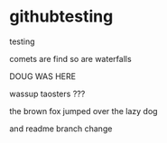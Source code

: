 # githubtesting
testing

comets are find so are waterfalls

DOUG WAS HERE


wassup taosters ???


the brown fox jumped over the lazy dog

and readme branch change 